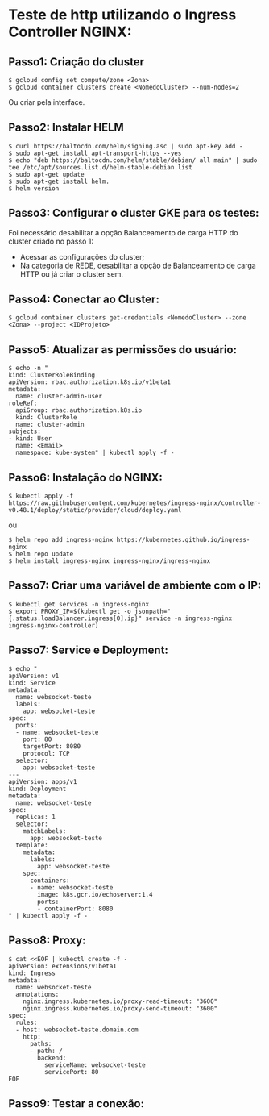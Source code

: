# Teste de http utilizando o Ingress Controller NGINX:

## Passo1: Criação do cluster

```
$ gcloud config set compute/zone <Zona>
$ gcloud container clusters create <NomedoCluster> --num-nodes=2
```

Ou criar pela interface.

## Passo2: Instalar HELM
```
$ curl https://baltocdn.com/helm/signing.asc | sudo apt-key add -
$ sudo apt-get install apt-transport-https --yes
$ echo "deb https://baltocdn.com/helm/stable/debian/ all main" | sudo tee /etc/apt/sources.list.d/helm-stable-debian.list
$ sudo apt-get update
$ sudo apt-get install helm.
$ helm version
```
 
## Passo3: Configurar o cluster GKE para os testes:
Foi necessário desabilitar a opção Balanceamento de carga HTTP do cluster criado no passo 1:
- Acessar as configurações do cluster;
- Na categoria de REDE, desabilitar a opção de Balanceamento de carga HTTP ou já criar o cluster sem.

## Passo4: Conectar ao Cluster:
```
$ gcloud container clusters get-credentials <NomedoCluster> --zone <Zona> --project <IDProjeto>
```
 
## Passo5: Atualizar as permissões do usuário:
```
$ echo -n "
kind: ClusterRoleBinding
apiVersion: rbac.authorization.k8s.io/v1beta1
metadata:
  name: cluster-admin-user
roleRef:
  apiGroup: rbac.authorization.k8s.io
  kind: ClusterRole
  name: cluster-admin
subjects:
- kind: User
  name: <Email>
  namespace: kube-system" | kubectl apply -f -
```

## Passo6: Instalação do NGINX:
```
$ kubectl apply -f https://raw.githubusercontent.com/kubernetes/ingress-nginx/controller-v0.48.1/deploy/static/provider/cloud/deploy.yaml
```
ou
```
$ helm repo add ingress-nginx https://kubernetes.github.io/ingress-nginx
$ helm repo update
$ helm install ingress-nginx ingress-nginx/ingress-nginx
```

## Passo7: Criar uma variável de ambiente com o IP:
```
$ kubectl get services -n ingress-nginx
$ export PROXY_IP=$(kubectl get -o jsonpath="{.status.loadBalancer.ingress[0].ip}" service -n ingress-nginx ingress-nginx-controller)
```

## Passo7: Service e Deployment:
```
$ echo "
apiVersion: v1
kind: Service
metadata:
  name: websocket-teste
  labels:
    app: websocket-teste
spec:
  ports:
  - name: websocket-teste
    port: 80
    targetPort: 8080
    protocol: TCP
  selector:
    app: websocket-teste
---
apiVersion: apps/v1
kind: Deployment
metadata:
  name: websocket-teste
spec:
  replicas: 1
  selector:
    matchLabels:
      app: websocket-teste
  template:
    metadata:
      labels:
        app: websocket-teste
    spec:
      containers:
      - name: websocket-teste
        image: k8s.gcr.io/echoserver:1.4
        ports:
        - containerPort: 8080
" | kubectl apply -f -
```
## Passo8: Proxy:
```
$ cat <<EOF | kubectl create -f -
apiVersion: extensions/v1beta1
kind: Ingress
metadata:
  name: websocket-teste
  annotations:
    nginx.ingress.kubernetes.io/proxy-read-timeout: "3600"
    nginx.ingress.kubernetes.io/proxy-send-timeout: "3600"
spec:
  rules:
  - host: websocket-teste.domain.com
    http:
      paths:
      - path: /
        backend:
          serviceName: websocket-teste
          servicePort: 80
EOF
```

## Passo9: Testar a conexão:
```

```

